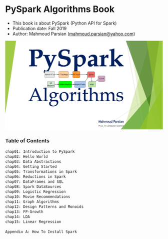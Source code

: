 # PySpark Algorithms Book

* This book is about PySpark (Python API for Spark)
* Publication date: Fall 2019
* Author: Mahmoud Parsian (mahmoud.parsian@yahoo.com)



![PySpark Algorithms](./images/pyspark_algorithms.jpg)


### Table of Contents
````
chap01: Introduction to PySpark
chap02: Hello World
chap03: Data Abstractions
chap04: Getting Started
chap05: Transformations in Spark
chap06: Reductions in Spark
chap07: DataFrames and SQL
chap08: Spark DataSources
chap09: Logistic Regression
chap10: Movie Recommendations
chap11: Graph Algorithms
chap12: Design Patterns and Monoids
chap13: FP-Growth
chap14: LDA
chap15: Linear Regression

Appendix A: How To Install Spark
````